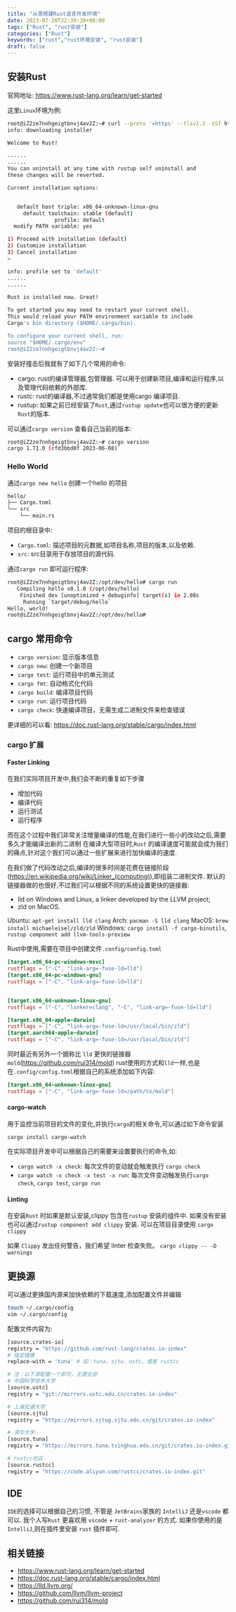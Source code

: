 ```yaml
---
title: "从零搭建Rust语言开发环境"
date: 2023-07-20T22:39:38+08:00
tags: ["Rust", "rust安装"]
categories: ["Rust"]
keywords: ["rust","rust环境安装", "rust安装"]
draft: false
---
```


## 安装Rust

官网地址: <https://www.rust-lang.org/learn/get-started>

这里`Linux`环境为例:

```bash
root@iZ2ze7nnhgeigtbnvj4av2Z:~# curl --proto '=https' --tlsv1.2 -sSf https://sh.rustup.rs | sh
info: downloading installer

Welcome to Rust!

......
......
You can uninstall at any time with rustup self uninstall and
these changes will be reverted.

Current installation options:


   default host triple: x86_64-unknown-linux-gnu
     default toolchain: stable (default)
               profile: default
  modify PATH variable: yes

1) Proceed with installation (default)
2) Customize installation
3) Cancel installation
>

info: profile set to 'default'
......
......

Rust is installed now. Great!

To get started you may need to restart your current shell.
This would reload your PATH environment variable to include
Cargo's bin directory ($HOME/.cargo/bin).

To configure your current shell, run:
source "$HOME/.cargo/env"
root@iZ2ze7nnhgeigtbnvj4av2Z:~# 
```

安装好撞击后我就有了如下几个常用的命令:

- cargo: rust的编译管理器,包管理器. 可以用于创建新项目,编译和运行程序,以及管理代码依赖的外部库.
- rustc: rust的编译器,不过通常我们都是使用cargo 编译项目.
- rustup: 如果之前已经安装了`Rust`,通过`rustup update`也可以很方便的更新`Rust`的版本.

可以通过`cargo version` 查看自己当前的版本:

```bash
root@iZ2ze7nnhgeigtbnvj4av2Z:~# cargo version
cargo 1.71.0 (cfd3bbd8f 2023-06-08)`
```

### Hello World

通过`cargo new hello` 创建一个hello 的项目

```bash
hello/
├── Cargo.toml
└── src
    └── main.rs
```

项目的根目录中:

- `Cargo.toml`: 描述项目的元数据,如项目名称,项目的版本,以及依赖.
- `src`: src目录用于存放项目的源代码.

通过`cargo run` 即可运行程序:

```bash
root@iZ2ze7nnhgeigtbnvj4av2Z:/opt/dev/hello# cargo run
   Compiling hello v0.1.0 (/opt/dev/hello)
    Finished dev [unoptimized + debuginfo] target(s) in 2.08s
     Running `target/debug/hello`
Hello, world!
root@iZ2ze7nnhgeigtbnvj4av2Z:/opt/dev/hello# 
```

## cargo 常用命令

- `cargo version`: 显示版本信息
- `cargo new`: 创建一个新项目
- `cargo test`: 运行项目中的单元测试
- `cargo fmt`: 自动格式化代码
- `cargo build`: 编译项目代码
- `cargo run`: 运行项目代码
- `cargo check`: 快速编译项目，无需生成二进制文件来检查错误

更详细的可以看: <https://doc.rust-lang.org/stable/cargo/index.html>

### cargo 扩展

#### Faster Linking

在我们实际项目开发中,我们会不断的重复如下步骤

- 增加代码
- 编译代码
- 运行测试
- 运行程序

而在这个过程中我们非常关注增量编译的性能,在我们进行一些小的改动之后,需要多久才能编译出新的二进制
在编译大型项目时,`Rust` 的编译速度可能就会成为我们的痛点,针对这个我们可以通过一些扩展来进行加快编译的速度.

在我们做了代码改动之后,编译的很多时间是花费在链接阶段(<https://en.wikipedia.org/wiki/Linker_(computing)>),即组装二进制文件. 默认的链接器做的也很好,不过我们可以根据不同的系统设置更快的链接器:

- lld on Windows and Linux, a linker developed by the LLVM project;
- zld on MacOS.

Ubuntu: `apt-get install lld clang`
Arch: `pacman -S lld clang`
MacOS: `brew install michaeleisel/zld/zld`
Windows: `cargo install -f cargo-binutils`, `rustup component add llvm-tools-preview`

Rust中使用,需要在项目中创建文件`.config/config.toml`

```toml
[target.x86_64-pc-windows-msvc]
rustflags = ["-C", "link-arg=-fuse-ld=lld"]
[target.x86_64-pc-windows-gnu]
rustflags = ["-C", "link-arg=-fuse-ld=lld"]


[target.x86_64-unknown-linux-gnu]
rustflags = ["-C", "linker=clang", "-C", "link-arg=-fuse-ld=lld"]

[target.x86_64-apple-darwin]
rustflags = ["-C", "link-arg=-fuse-ld=/usr/local/bin/zld"]
[target.aarch64-apple-darwin]
rustflags = ["-C", "link-arg=-fuse-ld=/usr/local/bin/zld"]
```

同时最近有另外一个据称比 `lld` 更快的链接器 `mold`(<https://github.com/rui314/mold>)
rust使用的方式和`lld`一样,也是在`.config/config.toml`根据自己的系统添加如下内容:

```toml
[target.x86_64-unknown-linux-gnu]
rustflags = ["-C", "link-arg=-fuse-ld=/path/to/mold"]
```

#### cargo-watch

用于监控当前项目的文件的变化,并执行`cargo`的相关命令,可以通过如下命令安装

`cargo install cargo-watch`

在实际项目开发中可以根据自己的需要来设置要执行的命令,如:

- `cargo watch -x check`: 每次文件的变动就会触发执行 `cargo check`
- `cargo watch -x check -x test -x run`: 每次文件变动触发执行`cargo check`, `cargo test`, `cargo run`

#### Linting

在安装`Rust` 时如果是默认安装,clippy 包含在`rustup` 安装的组件中.
如果没有安装也可以通过`rustup component add clippy` 安装.
可以在项目目录使用
`cargo clippy`

如果 `Clippy` 发出任何警告，我们希望 linter 检查失败。
`cargo clippy -- -D warnings`

## 更换源

可以通过更换国内源来加快依赖的下载速度,添加配置文件并编辑

```bash
touch ~/.cargo/config
vim ~/.cargo/config
```

配置文件内容为:

```bash
[source.crates-io]
registry = "https://github.com/rust-lang/crates.io-index"
# 指定镜像
replace-with = 'tuna' # 如：tuna、sjtu、ustc，或者 rustcc

# 注：以下源配置一个即可，无需全部
# 中国科学技术大学
[source.ustc]
registry = "git://mirrors.ustc.edu.cn/crates.io-index"

# 上海交通大学
[source.sjtu]
registry = "https://mirrors.sjtug.sjtu.edu.cn/git/crates.io-index"

# 清华大学
[source.tuna]
registry = "https://mirrors.tuna.tsinghua.edu.cn/git/crates.io-index.git"

# rustcc社区
[source.rustcc]
registry = "https://code.aliyun.com/rustcc/crates.io-index.git"
```

## IDE

`IDE`的选择可以根据自己的习惯, 不管是 `JetBrains`家族的 `IntelliJ` 还是`vscode` 都可以.
我个人写`Rust` 更喜欢用 `vscode` + `rust-analyzer` 的方式.
如果你使用的是`IntelliJ`,则在插件里安装 `rust` 插件即可.

## 相关链接

- <https://www.rust-lang.org/learn/get-started>
- <https://doc.rust-lang.org/stable/cargo/index.html>
- <https://lld.llvm.org/>
- <https://github.com/llvm/llvm-project>
- <https://github.com/rui314/mold>
